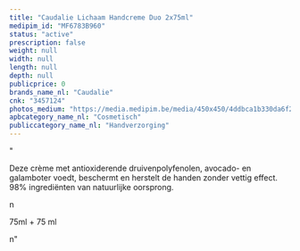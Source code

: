 ```yaml
---
title: "Caudalie Lichaam Handcreme Duo 2x75ml"
medipim_id: "MF6783B960"
status: "active"
prescription: false
weight: null
width: null
length: null
depth: null
publicprice: 0
brands_name_nl: "Caudalie"
cnk: "3457124"
photos_medium: "https://media.medipim.be/media/450x450/4ddbca1b330da6f2fa9425223b9c3fcf.jpg"
apbcategory_name_nl: "Cosmetisch"
publiccategory_name_nl: "Handverzorging"
---
```

"<p>Deze crème met antioxiderende druivenpolyfenolen, avocado- en galamboter voedt, beschermt en herstelt de handen zonder vettig effect. 98% ingrediënten van natuurlijke oorsprong.</p>n<p>75ml + 75 ml</p>n"
